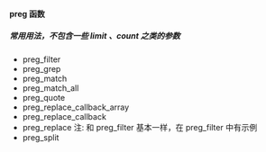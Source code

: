 #### preg 函数  

##### *常用用法，不包含一些 limit 、count 之类的参数*  

+ preg_filter  
+ preg_grep  
+ preg_match  
+ preg_match_all  
+ preg_quote  
+ preg_replace_callback_array  
+ preg_replace_callback  
+ preg_replace 注: 和 preg_filter 基本一样，在 preg_filter 中有示例  
+ preg_split  
